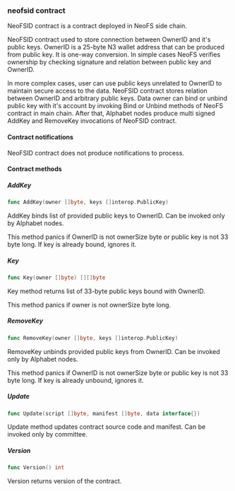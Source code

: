 ### neofsid contract

NeoFSID contract is a contract deployed in NeoFS side chain\.

NeoFSID contract used to store connection between OwnerID and it's public keys\. OwnerID is a 25\-byte N3 wallet address that can be produced from public key\. It is one\-way conversion\. In simple cases NeoFS verifies ownership by checking signature and relation between public key and OwnerID\.

In more complex cases\, user can use public keys unrelated to OwnerID to maintain secure access to the data\. NeoFSID contract stores relation between OwnerID and arbitrary public keys\. Data owner can bind or unbind public key with it's account by invoking Bind or Unbind methods of NeoFS contract in main chain\. After that\, Alphabet nodes produce multi signed AddKey and RemoveKey invocations of NeoFSID contract\.

#### Contract notifications

NeoFSID contract does not produce notifications to process\.

#### Contract methods

##### AddKey

```go
func AddKey(owner []byte, keys []interop.PublicKey)
```

AddKey binds list of provided public keys to OwnerID\. Can be invoked only by Alphabet nodes\.

This method panics if OwnerID is not ownerSize byte or public key is not 33 byte long\. If key is already bound\, ignores it\.

##### Key

```go
func Key(owner []byte) [][]byte
```

Key method returns list of 33\-byte public keys bound with OwnerID\.

This method panics if owner is not ownerSize byte long\.

##### RemoveKey

```go
func RemoveKey(owner []byte, keys []interop.PublicKey)
```

RemoveKey unbinds provided public keys from OwnerID\. Can be invoked only by Alphabet nodes\.

This method panics if OwnerID is not ownerSize byte or public key is not 33 byte long\. If key is already unbound\, ignores it\.

##### Update

```go
func Update(script []byte, manifest []byte, data interface{})
```

Update method updates contract source code and manifest\. Can be invoked only by committee\.

##### Version

```go
func Version() int
```

Version returns version of the contract\.


